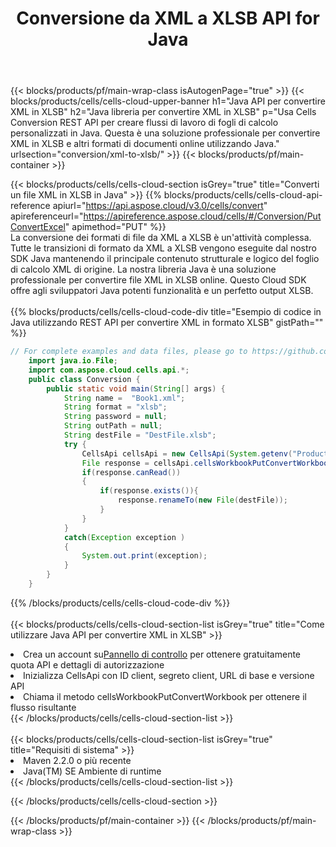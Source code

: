 ﻿---
title:  Conversione da XML a XLSB API for Java
description:  Utilizzo di Aspose.Cells Cloud SDK for Java per convertire il file in formato XML in un file in formato XLSB.
url: /it/java/conversion/xml-to-xlsb/
---
{{< blocks/products/pf/main-wrap-class isAutogenPage="true" >}}
{{< blocks/products/cells/cells-cloud-upper-banner h1="Java API per convertire XML in XLSB" h2="Java libreria per convertire XML in XLSB" p="Usa Cells Conversion REST API per creare flussi di lavoro di fogli di calcolo personalizzati in Java. Questa è una soluzione professionale per convertire XML in XLSB e altri formati di documenti online utilizzando Java." urlsection="conversion/xml-to-xlsb/" >}}
{{< blocks/products/pf/main-container >}}

{{< blocks/products/cells/cells-cloud-section isGrey="true" title="Converti un file XML in XLSB in Java" >}}
{{% blocks/products/cells/cells-cloud-api-reference apiurl="https://api.aspose.cloud/v3.0/cells/convert" apireferenceurl="https://apireference.aspose.cloud/cells/#/Conversion/PutConvertExcel" apimethod="PUT" %}}
<br/>
La conversione dei formati di file da XML a XLSB è un'attività complessa. Tutte le transizioni di formato da XML a XLSB vengono eseguite dal nostro SDK Java mantenendo il principale contenuto strutturale e logico del foglio di calcolo XML di origine. La nostra libreria Java è una soluzione professionale per convertire file XML in XLSB online. Questo Cloud SDK offre agli sviluppatori Java potenti funzionalità e un perfetto output XLSB.
<br/>
<br/>
{{% blocks/products/cells/cells-cloud-code-div title="Esempio di codice in Java utilizzando REST API per convertire XML in formato XLSB" gistPath="" %}}
 
```java
// For complete examples and data files, please go to https://github.com/aspose-cells-cloud/aspose-cells-cloud-java/
    import java.io.File;
    import com.aspose.cloud.cells.api.*;
    public class Conversion {
        public static void main(String[] args) {
            String name =  "Book1.xml";
            String format = "xlsb";
            String password = null;
            String outPath = null;
            String destFile = "DestFile.xlsb";
            try {
                CellsApi cellsApi = new CellsApi(System.getenv("ProductClientId"), System.getenv("ProductClientSecret"));
                File response = cellsApi.cellsWorkbookPutConvertWorkbook(new File(name), format, password, outPath, null,null);            
                if(response.canRead())
                {
                    if(response.exists()){
                        response.renameTo(new File(destFile));
                    }                
                }
            }
            catch(Exception exception )
            {
                System.out.print(exception);
            }
        }
    }
```
 
{{% /blocks/products/cells/cells-cloud-code-div %}}
<br/>
<br/>
{{< blocks/products/cells/cells-cloud-section-list isGrey="true" title="Come utilizzare Java API per convertire XML in XLSB" >}}
<li> Crea un account su<a href="https://dashboard.aspose.cloud/">Pannello di controllo</a> per ottenere gratuitamente quota API e dettagli di autorizzazione</li>
<li>Inizializza CellsApi con ID client, segreto client, URL di base e versione API</li>
<li>Chiama il metodo cellsWorkbookPutConvertWorkbook per ottenere il flusso risultante</li>
{{< /blocks/products/cells/cells-cloud-section-list >}}
<br/>
<br/>
{{< blocks/products/cells/cells-cloud-section-list isGrey="true" title="Requisiti di sistema" >}}
<li>Maven 2.2.0 o più recente</li>
<li>Java(TM) SE Ambiente di runtime</li>
{{< /blocks/products/cells/cells-cloud-section-list >}}

{{< /blocks/products/cells/cells-cloud-section >}}

{{< /blocks/products/pf/main-container >}}
{{< /blocks/products/pf/main-wrap-class >}}
